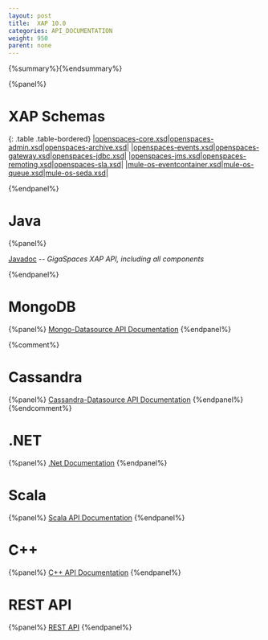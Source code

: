 ```yaml
---
layout: post
title:  XAP 10.0
categories: API_DOCUMENTATION
weight: 950
parent: none
---
```


{%summary%}{%endsummary%}






{%panel%}

# XAP Schemas

{: .table .table-bordered}
|[openspaces-core.xsd](http://www.openspaces.org/schema/10.0/core/openspaces-core.xsd)|[openspaces-admin.xsd](http://www.openspaces.org/schema/10.0/admin/openspaces-admin.xsd)|[openspaces-archive.xsd](http://www.openspaces.org/schema/10.0/archive/openspaces-archive.xsd)|
|[openspaces-events.xsd](http://www.openspaces.org/schema/10.0/events/openspaces-events.xsd)|[openspaces-gateway.xsd](http://www.openspaces.org/schema/10.0/core/gateway/openspaces-gateway.xsd)|[openspaces-jdbc.xsd](http://www.openspaces.org/schema/10.0/jdbc/openspaces-jdbc.xsd)|
|[openspaces-jms.xsd](http://www.openspaces.org/schema/10.0/jms/openspaces-jms.xsd)|[openspaces-remoting.xsd](http://www.openspaces.org/schema/10.0/remoting/openspaces-remoting.xsd)|[openspaces-sla.xsd](http://www.openspaces.org/schema/10.0/sla/openspaces-sla.xsd)|
|[mule-os-eventcontainer.xsd](http://www.openspaces.org/schema/10.0/mule/mule-os-eventcontainer.xsd)|[mule-os-queue.xsd](http://www.openspaces.org/schema/10.0/mule/mule-os-queue.xsd)|[mule-os-seda.xsd](http://www.openspaces.org/schema/10.0/mule/mule-os-seda.xsd)|


{%endpanel%}


# Java

{%panel%}

[Javadoc](http://www.gigaspaces.com/docs/JavaDoc10.0/index.html) -- _GigaSpaces XAP API, including all components_

{%endpanel%}


# MongoDB
{%panel%}
[Mongo-Datasource API Documentation](http://www.gigaspaces.com/docs/mongoeds-docs10.0/apidocs/)
{%endpanel%}


{%comment%}
# Cassandra
{%panel%}
[Cassandra-Datasource API Documentation](http://www.gigaspaces.com/docs/cassandra-docs10.0/apidocs/)
{%endpanel%}
{%endcomment%}


# .NET
{%panel%}
[.Net Documentation](http://www.gigaspaces.com/docs/dotnetdocs10.0/)
{%endpanel%}

# Scala
{%panel%}
[Scala API Documentation](http://www.gigaspaces.com/docs/scaladocs10.0)
{%endpanel%}

# C++
{%panel%}
[C+\+ API Documentation](http://www.gigaspaces.com/docs/cppdocs10.0/annotated.html)
{%endpanel%}


# REST API
{%panel%}
[REST API](/xap100/rest-api.html)
{%endpanel%}


